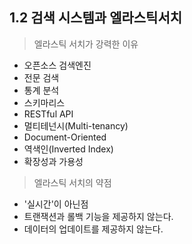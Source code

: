 ## 1.2 검색 시스템과 엘라스틱서치

> 엘라스틱 서치가 강력한 이유
- 오픈소스 검색엔진
- 전문 검색
- 통계 분석
- 스키마리스
- RESTful API
- 멀티테넌시(Multi-tenancy)
- Document-Oriented
- 역색인(Inverted Index)
- 확장성과 가용성

> 엘라스틱 서치의 약점
- '실시간'이 아닌점
- 트랜잭션과 롤백 기능을 제공하지 않는다.
- 데이터의 업데이트를 제공하지 않는다.
